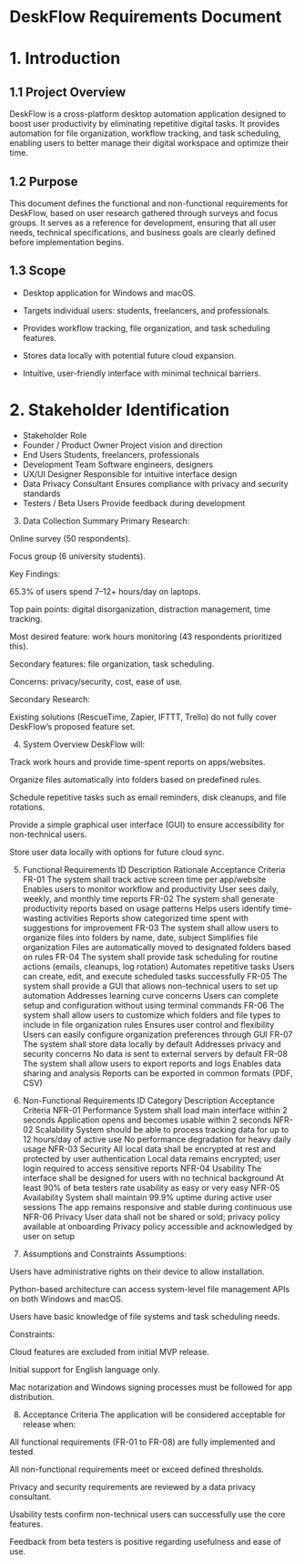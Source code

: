 # DeskFlow Requirements Document
# 1. Introduction
## 1.1 Project Overview
DeskFlow is a cross-platform desktop automation application designed to boost user productivity by eliminating repetitive digital tasks. It provides automation for file organization, workflow tracking, and task scheduling, enabling users to better manage their digital workspace and optimize their time.

## 1.2 Purpose
This document defines the functional and non-functional requirements for DeskFlow, based on user research gathered through surveys and focus groups. It serves as a reference for development, ensuring that all user needs, technical specifications, and business goals are clearly defined before implementation begins.

## 1.3 Scope
- Desktop application for Windows and macOS.

- Targets individual users: students, freelancers, and professionals.

- Provides workflow tracking, file organization, and task scheduling features.

- Stores data locally with potential future cloud expansion.

- Intuitive, user-friendly interface with minimal technical barriers.

# 2. Stakeholder Identification
- Stakeholder	Role
- Founder / Product Owner	Project vision and direction
- End Users	Students, freelancers, professionals
- Development Team	Software engineers, designers
- UX/UI Designer	Responsible for intuitive interface design
- Data Privacy Consultant	Ensures compliance with privacy and security standards
- Testers / Beta Users	Provide feedback during development

3. Data Collection Summary
Primary Research:

Online survey (50 respondents).

Focus group (6 university students).

Key Findings:

65.3% of users spend 7–12+ hours/day on laptops.

Top pain points: digital disorganization, distraction management, time tracking.

Most desired feature: work hours monitoring (43 respondents prioritized this).

Secondary features: file organization, task scheduling.

Concerns: privacy/security, cost, ease of use.

Secondary Research:

Existing solutions (RescueTime, Zapier, IFTTT, Trello) do not fully cover DeskFlow’s proposed feature set.

4. System Overview
DeskFlow will:

Track work hours and provide time-spent reports on apps/websites.

Organize files automatically into folders based on predefined rules.

Schedule repetitive tasks such as email reminders, disk cleanups, and file rotations.

Provide a simple graphical user interface (GUI) to ensure accessibility for non-technical users.

Store user data locally with options for future cloud sync.

5. Functional Requirements
ID	Description	Rationale	Acceptance Criteria
FR-01	The system shall track active screen time per app/website	Enables users to monitor workflow and productivity	User sees daily, weekly, and monthly time reports
FR-02	The system shall generate productivity reports based on usage patterns	Helps users identify time-wasting activities	Reports show categorized time spent with suggestions for improvement
FR-03	The system shall allow users to organize files into folders by name, date, subject	Simplifies file organization	Files are automatically moved to designated folders based on rules
FR-04	The system shall provide task scheduling for routine actions (emails, cleanups, log rotation)	Automates repetitive tasks	Users can create, edit, and execute scheduled tasks successfully
FR-05	The system shall provide a GUI that allows non-technical users to set up automation	Addresses learning curve concerns	Users can complete setup and configuration without using terminal commands
FR-06	The system shall allow users to customize which folders and file types to include in file organization rules	Ensures user control and flexibility	Users can easily configure organization preferences through GUI
FR-07	The system shall store data locally by default	Addresses privacy and security concerns	No data is sent to external servers by default
FR-08	The system shall allow users to export reports and logs	Enables data sharing and analysis	Reports can be exported in common formats (PDF, CSV)

6. Non-Functional Requirements
ID	Category	Description	Acceptance Criteria
NFR-01	Performance	System shall load main interface within 2 seconds	Application opens and becomes usable within 2 seconds
NFR-02	Scalability	System should be able to process tracking data for up to 12 hours/day of active use	No performance degradation for heavy daily usage
NFR-03	Security	All local data shall be encrypted at rest and protected by user authentication	Local data remains encrypted; user login required to access sensitive reports
NFR-04	Usability	The interface shall be designed for users with no technical background	At least 90% of beta testers rate usability as easy or very easy
NFR-05	Availability	System shall maintain 99.9% uptime during active user sessions	The app remains responsive and stable during continuous use
NFR-06	Privacy	User data shall not be shared or sold; privacy policy available at onboarding	Privacy policy accessible and acknowledged by user on setup

7. Assumptions and Constraints
Assumptions:

Users have administrative rights on their device to allow installation.

Python-based architecture can access system-level file management APIs on both Windows and macOS.

Users have basic knowledge of file systems and task scheduling needs.

Constraints:

Cloud features are excluded from initial MVP release.

Initial support for English language only.

Mac notarization and Windows signing processes must be followed for app distribution.

8. Acceptance Criteria
The application will be considered acceptable for release when:

All functional requirements (FR-01 to FR-08) are fully implemented and tested.

All non-functional requirements meet or exceed defined thresholds.

Privacy and security requirements are reviewed by a data privacy consultant.

Usability tests confirm non-technical users can successfully use the core features.

Feedback from beta testers is positive regarding usefulness and ease of use.

